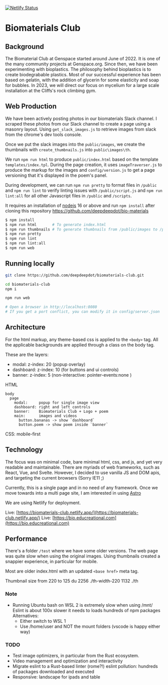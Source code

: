 [![Netlify Status](https://api.netlify.com/api/v1/badges/924f0a03-8890-4bb9-ba26-4293ae79cf95/deploy-status)](https://app.netlify.com/sites/biomaterials-club/deploys)

# Biomaterials Club

## Background

The Biomaterial Club at Genspace started around June of 2022.
It is one of the many community projects at Genspace.org.
Since then, we have been experimenting with bioplastics.
The philosophy behind bioplastics is to create biodegrabable plastics.
Most of our successful experience has been based on gelatin,
with the addition of glycerin for some elasticity and soap for bubbles.
In 2023, we will direct our focus on mycelium for a large scale
installation at the Cliffs's rock climbing gym.


## Web Production

We have been actively posting photos in our biomaterials Slack channel.
I scraped these photos from our Slack channel to create a page using a masonry layout.
Using `get_slack_images.js` to retrieve images from slack from the chrome's dev tools console.

Once we put the slack images into the `public/images`, we create the thumbnails
with `create_thumbnails.js` into `public\images\th`.

We run `npm run html` to produce `public/index.html` based on the template `templates/index.tpl`.
During the page creation, it uses `imageTraverser.js` to produce the markup for the images
and `config/version.js` to get a page versioning that it's displayed in the poem's panel.

During development, we can run `npm run pretty` to format files in `/public` and
`npm run lint` to verify linting issues with `/public/script.js` and `npm run lint:all` for all other Javascript files in `/public` and `/scripts`.

It requires an installation of [nodejs](https://nodejs.org/en/) 16 or above 
and run `npm install` after cloning this repository
https://github.com/deepdeepdot/bio-materials


```bash
$ npm install
$ npm run html       # To generate index.html
$ npm run thumbnails # To generate thumbnails from /public/images to /public/images/th
$ npm run pretty
$ npm run lint
$ npm run lint:all
$ npm run web
```

## Running locally

```bash
git clone https://github.com/deepdeepdot/biomaterials-club.git

cd biomaterials-club
npm i

npm run web

# Open a browser in http://localhost:8080
# If you get a port conflict, you can modify it in config/server.json
```


## Architecture

For the html markup, any theme-based css is applied to the `<body>` tag. All the applicable backgrounds are applied through a class on the body tag.

These are the layers:
- modal:     z-index: 20 (popup overlay)
- dashboard: z-index: 10 (for buttons and ui controls)
- banner:    z-index: 5  (non-interactive: pointer-events:none )

HTML
```
body
  page
    modal:     popup for single image view
    dashboard: right and left controls
    banner:    Biomaterials Club + Logo + poem
    main:      images and videos
      button.bananas -> show `dashboard`
      button.poem -> show poem inside `banner`
```

CSS: mobile-first


## Technology

The focus was on minimal code, bare minimal html, css, and js,
and yet very readable and maintainable.
There are myriads of web frameworks, such as React, Vue, and Svelte. However, I decided to use vanilla JS and DOM apis, and targeting the
current browsers (Sorry IE11 ;)

Currently, this is a single page and in no need of any framework.
Once we move towards into a multi page site, I am interested in using
[Astro](https://astro.build)

We are using Netlify for deployment.

Live: [https://biomaterials-club.netlify.app/](https://biomaterials-club.netlify.app/)
Live: [https://bio.educreational.com](https://bio.educreational.com)


## Performance

There's a folder `/test` where we have some older versions. The web page was quite slow when using the original images. Using thumbnails created a snappier experience, in particular for mobile.

Most are older index.html with an updated `<base href>` meta tag.

Thumbnail size from 220 to 125
du
2256    ./th-width-220
1132    ./th

### Note
- Running Ubuntu bash on WSL 2 is extremely slow when using /mnt/
  Eslint is about 100x slower it needs to loads hundreds of npm packages
  Alternatives:
  - Either switch to WSL 1
  - Use /home/user and NOT the mount folders (vscode is happy either way)


### TODO

- Test image optimizers, in particular from the Rust ecosystem.
- Video management and optimization and interactivity
- Migrate eslint to a Rust-based linter (rome?!)
  eslint pollution: hundreds of packages downloaded and executed
- Responsive: landscape for ipads and table

